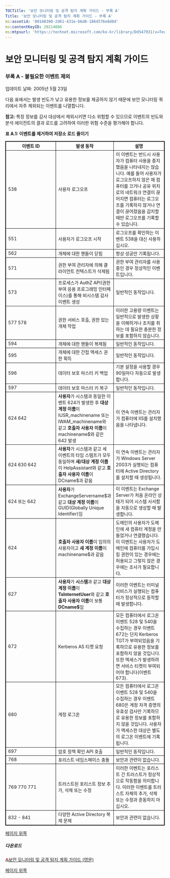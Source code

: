 ```yaml
---
TOCTitle: '보안 모니터링 및 공격 탐지 계획 가이드 - 부록 A'
Title: '보안 모니터링 및 공격 탐지 계획 가이드 - 부록 A'
ms:assetid: '80148390-2d61-431e-b6d8-1864576e8d8d'
ms:contentKeyID: 20214086
ms:mtpsurl: 'https://technet.microsoft.com/ko-kr/library/Dd547931(v=TechNet.10)'
---
```


보안 모니터링 및 공격 탐지 계획 가이드
======================================

### 부록 A - 불필요한 이벤트 제외

업데이트 날짜: 2005년 5월 23일

다음 표에서는 발생 빈도가 낮고 유용한 정보를 제공하지 않기 때문에 보안 모니터링 쿼리에서 자주 제외되는 이벤트를 나열합니다.

**참고:** 특정 정보를 감사 대상에서 제외시키면 다소 위험할 수 있으므로 이벤트의 빈도와 분석 에이전트의 결과 로드를 고려하여 이러한 위험 수준을 평가해야 합니다.

**표 A.1: 이벤트를 제거하여 저장소 로드 줄이기**

 
<p></p>
<table style="border:1px solid black;">
<colgroup>
<col width="33%" />
<col width="33%" />
<col width="33%" />
</colgroup>
<thead>
<tr class="header">
<th style="border:1px solid black;" >이벤트 ID</th>
<th style="border:1px solid black;" >발생 동작</th>
<th style="border:1px solid black;" >설명</th>
</tr>
</thead>
<tbody>
<tr class="odd">
<td style="border:1px solid black;">538</td>
<td style="border:1px solid black;">사용자 로그오프</td>
<td style="border:1px solid black;">이 이벤트는 반드시 사용자가 컴퓨터 사용을 중지했음을 나타내지는 않습니다. 예를 들어 사용자가 로그오프하지 않은 채 컴퓨터를 끄거나 공유 위치로의 네트워크 연결이 끊어지면 컴퓨터는 로그오프를 기록하지 않거나 연결이 끊어졌음을 감지할 때만 로그오프를 기록할 수 있습니다.</td>
</tr>
<tr class="even">
<td style="border:1px solid black;">551</td>
<td style="border:1px solid black;">사용자가 로그오프 시작</td>
<td style="border:1px solid black;">로그오프를 확인하는 이벤트 538을 대신 사용하십시오.</td>
</tr>
<tr class="odd">
<td style="border:1px solid black;">562</td>
<td style="border:1px solid black;">개체에 대한 핸들이 닫힘</td>
<td style="border:1px solid black;">항상 성공만 기록됩니다.</td>
</tr>
<tr class="even">
<td style="border:1px solid black;">571</td>
<td style="border:1px solid black;">권한 부여 관리자에 의해 클라이언트 컨텍스트가 삭제됨</td>
<td style="border:1px solid black;">권한 부여 관리자를 사용 중인 경우 정상적인 이벤트입니다.</td>
</tr>
<tr class="odd">
<td style="border:1px solid black;">573</td>
<td style="border:1px solid black;">프로세스가 AuthZ API(권한 부여 응용 프로그래밍 인터페이스)를 통해 비시스템 감사 이벤트 생성</td>
<td style="border:1px solid black;">일반적인 동작입니다.</td>
</tr>
<tr class="even">
<td style="border:1px solid black;">577
578</td>
<td style="border:1px solid black;">권한 서비스 호출, 권한 있는 개체 작업</td>
<td style="border:1px solid black;">이러한 고용량 이벤트는 일반적으로 발생한 상황을 이해하거나 조치를 취하는 데 필요한 충분한 정보를 포함하지 않습니다.</td>
</tr>
<tr class="odd">
<td style="border:1px solid black;">594</td>
<td style="border:1px solid black;">개체에 대한 핸들이 복제됨</td>
<td style="border:1px solid black;">일반적인 동작입니다.</td>
</tr>
<tr class="even">
<td style="border:1px solid black;">595</td>
<td style="border:1px solid black;">개체에 대한 간접 액세스 권한 획득</td>
<td style="border:1px solid black;">일반적인 동작입니다.</td>
</tr>
<tr class="odd">
<td style="border:1px solid black;">596</td>
<td style="border:1px solid black;">데이터 보호 마스터 키 백업</td>
<td style="border:1px solid black;">기본 설정을 사용할 경우 90일마다 자동으로 발생합니다.</td>
</tr>
<tr class="even">
<td style="border:1px solid black;">597</td>
<td style="border:1px solid black;">데이터 보호 마스터 키 복구</td>
<td style="border:1px solid black;">일반적인 동작입니다.</td>
</tr>
<tr class="odd">
<td style="border:1px solid black;">624
642</td>
<td style="border:1px solid black;"><strong>사용자</strong>가 시스템과 동일한 이벤트 624가 발생한 후 <strong>대상 계정 이름</strong>이 IUSR_machinename 또는 IWAM_machinename와 같고 <strong>호출자 사용자 이름</strong>이 machinename$와 같은 642 발생</td>
<td style="border:1px solid black;">이 연속 이벤트는 관리자가 컴퓨터에 IIS를 설치했음을 나타냅니다.</td>
</tr>
<tr class="even">
<td style="border:1px solid black;">624
630
642</td>
<td style="border:1px solid black;"><strong>사용자</strong>가 시스템과 같고 세 이벤트의 타임 스탬프가 모두 동일하며 <strong>새/대상 계정 이름</strong>이 HelpAssistant와 같고 <strong>호출자 사용자 이름</strong>이 DCname$과 같음</td>
<td style="border:1px solid black;">이 연속 이벤트는 관리자가 Windows Server 2003가 실행되는 컴퓨터에 Active Directory를 설치할 때 생성됩니다.</td>
</tr>
<tr class="odd">
<td style="border:1px solid black;">624 또는
642</td>
<td style="border:1px solid black;"><strong>사용자</strong>가 ExchangeServername$과 같고 <strong>대상 계정 이름</strong>이 GUID(Globally Unique Identifier)임</td>
<td style="border:1px solid black;">이 이벤트는 Exchange Server가 처음 온라인 상태가 되어 시스템 사서함을 자동으로 생성할 때 발생합니다.</td>
</tr>
<tr class="even">
<td style="border:1px solid black;">624</td>
<td style="border:1px solid black;"><strong>호출자 사용자 이름</strong>이 임의의 사용자이고 <strong>새 계정 이름</strong>이 machinename$과 같음</td>
<td style="border:1px solid black;">도메인의 사용자가 도메인에 새 컴퓨터 계정을 만들었거나 연결했습니다. 이 이벤트는 사용자가 도메인에 컴퓨터를 가입시킬 권한이 있는 경우에는 허용되고 그렇지 않은 경우에는 조사가 필요합니다.</td>
</tr>
<tr class="odd">
<td style="border:1px solid black;">627</td>
<td style="border:1px solid black;"><strong>사용자</strong>가 <strong>시스템</strong>과 같고 <strong>대상 계정 이름</strong>이 <strong>TsInternetUser</strong>와 같고 <strong>호출자 사용자 이름</strong>이 보통 <strong>DCname$</strong>임</td>
<td style="border:1px solid black;">이러한 이벤트는 터미널 서비스가 실행되는 컴퓨터가 정상적으로 동작할 때 발생합니다.</td>
</tr>
<tr class="even">
<td style="border:1px solid black;">672</td>
<td style="border:1px solid black;">Kerberos AS 티켓 요청</td>
<td style="border:1px solid black;">모든 컴퓨터에서 로그온 이벤트 528 및 540을 수집하는 경우 이벤트 672는 단지 Kerberos TGT가 부여되었음을 기록하므로 유용한 정보를 포함하지 않을 것입니다. 또한 액세스가 발생하려면 서비스 티켓이 부여되어야 합니다(이벤트 673).</td>
</tr>
<tr class="odd">
<td style="border:1px solid black;">680</td>
<td style="border:1px solid black;">계정 로그온</td>
<td style="border:1px solid black;">모든 컴퓨터에서 로그온 이벤트 528 및 540을 수집하는 경우 이벤트 680은 계정 자격 증명의 유효성 검사만 기록하므로 유용한 정보를 포함하지 않을 것입니다. 사용자가 액세스한 대상은 별도의 로그온 이벤트에 기록됩니다.</td>
</tr>
<tr class="even">
<td style="border:1px solid black;">697</td>
<td style="border:1px solid black;">암호 정책 확인 API 호출</td>
<td style="border:1px solid black;">일반적인 동작입니다.</td>
</tr>
<tr class="odd">
<td style="border:1px solid black;">768</td>
<td style="border:1px solid black;">포리스트 네임스페이스 충돌</td>
<td style="border:1px solid black;">보안과 관련이 없습니다.</td>
</tr>
<tr class="even">
<td style="border:1px solid black;">769
770
771</td>
<td style="border:1px solid black;">트러스트된 포리스트 정보 추가, 삭제 또는 수정</td>
<td style="border:1px solid black;">이러한 이벤트는 포리스트 간 트러스트가 정상적으로 작동함을 의미합니다. 이러한 이벤트를 트러스트 자체의 추가, 삭제 또는 수정과 혼동하지 마십시오.</td>
</tr>
<tr class="odd">
<td style="border:1px solid black;">832 - 841</td>
<td style="border:1px solid black;">다양한 Active Directory 복제 문제</td>
<td style="border:1px solid black;">보안과 관련이 없습니다.</td>
</tr>
</tbody>
</table>
  
[](#mainsection)[페이지 위쪽](#mainsection)
  
##### 다운로드
  
[![](images/Dd547931.icon_exe(ko-kr,TechNet.10).gif)](http://go.microsoft.com/fwlink/?linkid=41310)[보안 모니터링 및 공격 탐지 계획 가이드 (영문)](http://go.microsoft.com/fwlink/?linkid=41310)
  
[](#mainsection)[페이지 위쪽](#mainsection)
